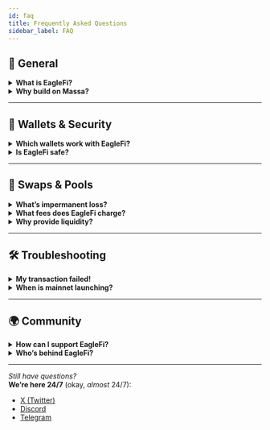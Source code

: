 ```yaml
---
id: faq
title: Frequently Asked Questions
sidebar_label: FAQ
---
```


## 🦅 General

<details>
  <summary><strong>What is EagleFi?</strong></summary>
  <p>EagleFi is a <strong>decentralized exchange built by three passionate developers</strong> who refused to let geography define their impact. Swap tokens, launch projects, and trade on Massa’ network, all while supporting a DEX that believes DeFi should belong to <em>everyone</em>.</p>
</details>

<details>
  <summary><strong>Why build on Massa?</strong></summary>
  <p>Massa is one of the most decentralized blockchains in existence. We chose Massa because <strong>decentralization isn’t a buzzword for us, it’s a mission.</strong></p>
</details>

---

## 💼 Wallets & Security

<details>
  <summary><strong>Which wallets work with EagleFi?</strong></summary>
  <div>
    <ul>
      <li><strong>MassaStation</strong>: The go-to wallet for Massa purists.</li>
      <li><strong>MetaMask</strong>: For cross-chain travelers (with <a href="https://docs.massa.net/docs/build/wallet/metamask-snap">Massa network configured</a>).</li>
      <li><strong>Bearby</strong>: A community-driven wallet with Massa support.</li>
    </ul>

  </div>
</details>

<details>
  <summary><strong>Is EagleFi safe?</strong></summary>
  <div>
    <p>We treat your funds like our own. All contracts are audited, open-source, and battle-tested. Still paranoid? (Good! You should be.) <a href="https://github.com/NaDasai/eagle-finance">Read the code yourself</a>.</p>
  </div>
</details>

---

## 🔄 Swaps & Pools

<details>
  <summary><strong>What’s impermanent loss?</strong></summary>
  <div>
    <p>It’s the temporary loss you <em>might</em> face if token prices in a pool shift.</p>
  </div>
</details>

<details>
  <summary><strong>What fees does EagleFi charge?</strong></summary>
  <div>
    <p><strong>Swaps</strong>: Fees range from 0.01% to 1%:</p>
    <ul>
      <li>0.01% for very stable pairs</li>
      <li>0.05% for stable pairs</li>
      <li>0.3% for most MRC-20 pairs (default)</li>
      <li>1% for exotic pairs</li>
    </ul>
  </div>
</details>

<details>
  <summary><strong>Why provide liquidity?</strong></summary>
  <div>
    <p>Earn fees passively <em>and</em> support the tokens you believe in. Plus, you’ll earn our eternal gratitude. 😉</p>
  </div>
</details>

---

## 🛠️ Troubleshooting

<details>
  <summary><strong>My transaction failed!</strong></summary>
  <div>
    <ul>
      <li>Check your gas fees (Massa’s are low, but not zero).</li>
      <li>Still stuck? <a href="https://discord.com/invite/r7hpAxVUMC">Howl for help on Discord</a>.</li>
    </ul>
  </div>
</details>

<details>
  <summary><strong>When is mainnet launching?</strong></summary>
  <div>
    <p>When it’s ready. We’re perfectionists, so no rushed code here. <a href="https://x.com/Eaglefi_Massa">Follow our X</a> for updates.</p>
  </div>
</details>

---

## 🌍 Community

<details>
  <summary><strong>How can I support EagleFi?</strong></summary>
  <div>
    <ul>
      <li><strong>Spread the word</strong>: Tweet, meme, or tell your cat about us.</li>
      <li><strong>Build with us</strong>: Got ideas? <a href="https://github.com/NaDasai/eagle-finance/issues">Propose them on GitHub</a>.</li>
      <li><strong>Stay critical</strong>: Found a bug? Report it. We’ll love you forever.</li>
    </ul>
  </div>
</details>

<details>
  <summary><strong>Who’s behind EagleFi?</strong></summary>
  <div>
    <p>Three developers, a few thousand lines of code, and a <em>lot</em> of belief in decentralization.</p>
  </div>
</details>

---

<em>Still have questions?</em><br/>
<strong>We’re here 24/7</strong> (okay, <em>almost</em> 24/7):

- <a href="https://x.com/Eaglefi_Massa">X (Twitter)</a>
- <a href="https://discord.com/invite/r7hpAxVUMC">Discord</a>
- <a href="https://t.me/eaglefi_community">Telegram</a>

